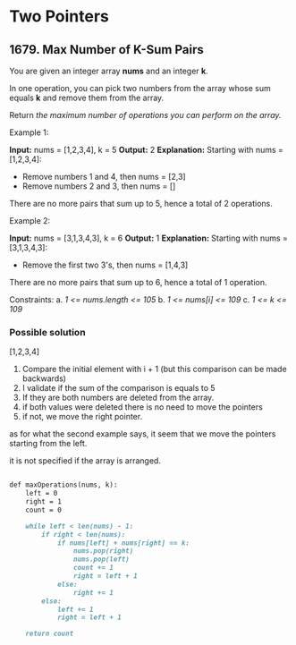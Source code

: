 # Two Pointers

## 1679. Max Number of K-Sum Pairs

You are given an integer array **nums** and an integer **k**.

In one operation, you can pick two numbers from the array whose sum equals **k** and remove them from the array.

Return *the maximum number of operations you can perform on the array.*

Example 1:

**Input:** nums = [1,2,3,4], k = 5
**Output:** 2
**Explanation:** Starting with nums = [1,2,3,4]:
- Remove numbers 1 and 4, then nums = [2,3]
- Remove numbers 2 and 3, then nums = []

There are no more pairs that sum up to 5, hence a total of 2 operations.

Example 2:

**Input:** nums = [3,1,3,4,3], k = 6
**Output:** 1
**Explanation:** Starting with nums = [3,1,3,4,3]:
- Remove the first two 3's, then nums = [1,4,3]

There are no more pairs that sum up to 6, hence a total of 1 operation.

Constraints:
a. *1 <= nums.length <= 105*
b. *1 <= nums[i] <= 109*
c. *1 <= k <= 109*

### Possible solution

[1,2,3,4]

1. Compare the initial element with  i + 1 (but this comparison can be made backwards)
2. I validate if the sum of the comparison is equals to 5
3. If they are both numbers are deleted from the array.
4. if both values were deleted there is no need to move the pointers
5. if not, we move the right pointer.

as for what the second example says, it seem that we move the pointers starting from the left.

it is not specified if the array is arranged.


```md

def maxOperations(nums, k):
    left = 0
    right = 1
    count = 0

    while left < len(nums) - 1:
        if right < len(nums):
            if nums[left] + nums[right] == k:
                nums.pop(right)
                nums.pop(left)
                count += 1
                right = left + 1
            else:
                right += 1
        else: 
            left += 1
            right = left + 1

    return count

```